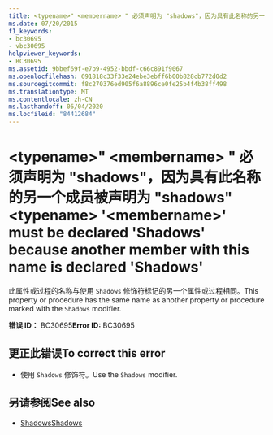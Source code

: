 ```yaml
---
title: <typename>" <membername> " 必须声明为 "shadows"，因为具有此名称的另一个成员被声明为 "shadows"
ms.date: 07/20/2015
f1_keywords:
- bc30695
- vbc30695
helpviewer_keywords:
- BC30695
ms.assetid: 9bbef69f-e7b9-4952-bbdf-c66c891f9067
ms.openlocfilehash: 691818c33f33e24ebe3ebff6b00b828cb772d0d2
ms.sourcegitcommit: f8c270376ed905f6a8896ce0fe25b4f4b38ff498
ms.translationtype: MT
ms.contentlocale: zh-CN
ms.lasthandoff: 06/04/2020
ms.locfileid: "84412684"
---
```

# <a name="typename-membername-must-be-declared-shadows-because-another-member-with-this-name-is-declared-shadows"></a><span data-ttu-id="b6a86-102">\<typename>" \<membername> " 必须声明为 "shadows"，因为具有此名称的另一个成员被声明为 "shadows"</span><span class="sxs-lookup"><span data-stu-id="b6a86-102">\<typename> '\<membername>' must be declared 'Shadows' because another member with this name is declared 'Shadows'</span></span>
<span data-ttu-id="b6a86-103">此属性或过程的名称与使用 `Shadows` 修饰符标记的另一个属性或过程相同。</span><span class="sxs-lookup"><span data-stu-id="b6a86-103">This property or procedure has the same name as another property or procedure marked with the `Shadows` modifier.</span></span>  
  
 <span data-ttu-id="b6a86-104">**错误 ID：** BC30695</span><span class="sxs-lookup"><span data-stu-id="b6a86-104">**Error ID:** BC30695</span></span>  
  
## <a name="to-correct-this-error"></a><span data-ttu-id="b6a86-105">更正此错误</span><span class="sxs-lookup"><span data-stu-id="b6a86-105">To correct this error</span></span>  
  
- <span data-ttu-id="b6a86-106">使用 `Shadows` 修饰符。</span><span class="sxs-lookup"><span data-stu-id="b6a86-106">Use the `Shadows` modifier.</span></span>  
  
## <a name="see-also"></a><span data-ttu-id="b6a86-107">另请参阅</span><span class="sxs-lookup"><span data-stu-id="b6a86-107">See also</span></span>

- [<span data-ttu-id="b6a86-108">Shadows</span><span class="sxs-lookup"><span data-stu-id="b6a86-108">Shadows</span></span>](../language-reference/modifiers/shadows.md)
